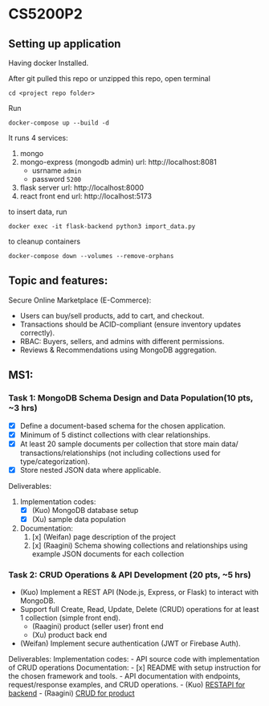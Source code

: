 # CS5200P2

## Setting up application
Having docker Installed.

After git pulled this repo or unzipped this repo, open terminal
```
cd <project repo folder>
```
Run
```
docker-compose up --build -d
```
It runs 4 services:
1. mongo
2. mongo-express (mongodb admin) url: http://localhost:8081
    - usrname `admin`
    - password `5200`
3. flask server url: http://localhost:8000
4. react front end url: http://localhost:5173

to insert data, run
```
docker exec -it flask-backend python3 import_data.py
```
to cleanup containers
```
docker-compose down --volumes --remove-orphans
```

## Topic and features:
Secure Online Marketplace (E-Commerce):
- Users can buy/sell products, add to cart, and checkout.
- Transactions should be ACID-compliant (ensure inventory updates correctly).
- RBAC: Buyers, sellers, and admins with different permissions.
- Reviews & Recommendations using MongoDB aggregation.

## MS1:
### Task 1: MongoDB Schema Design and Data Population(10 pts, ~3 hrs)
- [x] Define a document-based schema for the chosen application.
- [x] Minimum of 5 distinct collections with clear relationships.
- [x] At least 20 sample documents per collection that store main data/ transactions/relationships (not including collections used for type/categorization).
- [x] Store nested JSON data where applicable.

Deliverables:
1. Implementation codes: 
    - [x] (Kuo) MongoDB database setup
    - [x] (Xu) sample data population

2. Documentation:
    1. [x] (Weifan) page description of the project
    2. [x] (Raagini) Schema showing collections and relationships using example JSON documents for each collection


### Task 2: CRUD Operations & API Development (20 pts, ~5 hrs) 
- (Kuo) Implement a REST API (Node.js, Express, or Flask) to interact with MongoDB.
- Support full Create, Read, Update, Delete (CRUD) operations for at least 1 collection (simple front end).
    - (Raagini) product (seller user) front end
    - (Xu) product back end
- (Weifan) Implement secure authentication (JWT or Firebase Auth).

Deliverables:
Implementation codes: 
    - API source code with implementation of CRUD operations
Documentation:
    - [x] README with setup instruction for the chosen framework and tools.
    - API documentation with endpoints, request/response examples, and CRUD operations.
        - (Kuo) [RESTAPI for backend](docs/BackendAPI.md)
        - (Raagini) [CRUD for product](docs/CRUD_operations.md)
